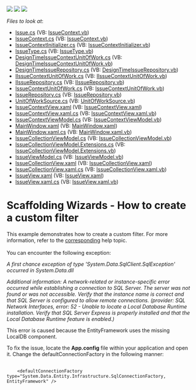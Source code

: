 <!-- default badges list -->
![](https://img.shields.io/endpoint?url=https://codecentral.devexpress.com/api/v1/VersionRange/128659284/14.1.4%2B)
[![](https://img.shields.io/badge/Open_in_DevExpress_Support_Center-FF7200?style=flat-square&logo=DevExpress&logoColor=white)](https://supportcenter.devexpress.com/ticket/details/T111346)
[![](https://img.shields.io/badge/📖_How_to_use_DevExpress_Examples-e9f6fc?style=flat-square)](https://docs.devexpress.com/GeneralInformation/403183)
<!-- default badges end -->
<!-- default file list -->
*Files to look at*:

* [Issue.cs](./CS/Scaffolding.CustomFilter/Data/Issue.cs) (VB: [IssueContext.vb](./VB/Scaffolding.CustomFilter/Data/IssueContext.vb))
* [IssueContext.cs](./CS/Scaffolding.CustomFilter/Data/IssueContext.cs) (VB: [IssueContext.vb](./VB/Scaffolding.CustomFilter/Data/IssueContext.vb))
* [IssueContextInitializer.cs](./CS/Scaffolding.CustomFilter/Data/IssueContextInitializer.cs) (VB: [IssueContextInitializer.vb](./VB/Scaffolding.CustomFilter/Data/IssueContextInitializer.vb))
* [IssueType.cs](./CS/Scaffolding.CustomFilter/Data/IssueType.cs) (VB: [IssueType.vb](./VB/Scaffolding.CustomFilter/Data/IssueType.vb))
* [DesignTimeIssueContextUnitOfWork.cs](./CS/Scaffolding.CustomFilter/IssueContextDataModel/DesignTime/DesignTimeIssueContextUnitOfWork.cs) (VB: [DesignTimeIssueContextUnitOfWork.vb](./VB/Scaffolding.CustomFilter/IssueContextDataModel/DesignTime/DesignTimeIssueContextUnitOfWork.vb))
* [DesignTimeIssueRepository.cs](./CS/Scaffolding.CustomFilter/IssueContextDataModel/DesignTime/DesignTimeIssueRepository.cs) (VB: [DesignTimeIssueRepository.vb](./VB/Scaffolding.CustomFilter/IssueContextDataModel/DesignTime/DesignTimeIssueRepository.vb))
* [IIssueContextUnitOfWork.cs](./CS/Scaffolding.CustomFilter/IssueContextDataModel/Model/IIssueContextUnitOfWork.cs) (VB: [IIssueContextUnitOfWork.vb](./VB/Scaffolding.CustomFilter/IssueContextDataModel/Model/IIssueContextUnitOfWork.vb))
* [IIssueRepository.cs](./CS/Scaffolding.CustomFilter/IssueContextDataModel/Model/IIssueRepository.cs) (VB: [IIssueRepository.vb](./VB/Scaffolding.CustomFilter/IssueContextDataModel/Model/IIssueRepository.vb))
* [IssueContextUnitOfWork.cs](./CS/Scaffolding.CustomFilter/IssueContextDataModel/Runtime/IssueContextUnitOfWork.cs) (VB: [IssueContextUnitOfWork.vb](./VB/Scaffolding.CustomFilter/IssueContextDataModel/Runtime/IssueContextUnitOfWork.vb))
* [IssueRepository.cs](./CS/Scaffolding.CustomFilter/IssueContextDataModel/Runtime/IssueRepository.cs) (VB: [IssueRepository.vb](./VB/Scaffolding.CustomFilter/IssueContextDataModel/Runtime/IssueRepository.vb))
* [UnitOfWorkSource.cs](./CS/Scaffolding.CustomFilter/IssueContextDataModel/UnitOfWorkSource.cs) (VB: [UnitOfWorkSource.vb](./VB/Scaffolding.CustomFilter/IssueContextDataModel/UnitOfWorkSource.vb))
* [IssueContextView.xaml](./CS/Scaffolding.CustomFilter/IssueContextView.xaml) (VB: [IssueContextView.xaml](./VB/Scaffolding.CustomFilter/IssueContextView.xaml))
* [IssueContextView.xaml.cs](./CS/Scaffolding.CustomFilter/IssueContextView.xaml.cs) (VB: [IssueContextView.xaml.vb](./VB/Scaffolding.CustomFilter/IssueContextView.xaml.vb))
* [IssueContextViewModel.cs](./CS/Scaffolding.CustomFilter/IssueContextViewModel.cs) (VB: [IssueContextViewModel.vb](./VB/Scaffolding.CustomFilter/IssueContextViewModel.vb))
* [MainWindow.xaml](./CS/Scaffolding.CustomFilter/MainWindow.xaml) (VB: [MainWindow.xaml](./VB/Scaffolding.CustomFilter/MainWindow.xaml))
* [MainWindow.xaml.cs](./CS/Scaffolding.CustomFilter/MainWindow.xaml.cs) (VB: [MainWindow.xaml.vb](./VB/Scaffolding.CustomFilter/MainWindow.xaml.vb))
* [IssueCollectionViewModel.cs](./CS/Scaffolding.CustomFilter/ViewModels/IssueCollectionViewModel.cs) (VB: [IssueCollectionViewModel.vb](./VB/Scaffolding.CustomFilter/ViewModels/IssueCollectionViewModel.vb))
* [IssueCollectionViewModel.Extensions.cs](./CS/Scaffolding.CustomFilter/ViewModels/IssueCollectionViewModel.Extensions.cs) (VB: [IssueCollectionViewModel.Extensions.vb](./VB/Scaffolding.CustomFilter/ViewModels/IssueCollectionViewModel.Extensions.vb))
* [IssueViewModel.cs](./CS/Scaffolding.CustomFilter/ViewModels/IssueViewModel.cs) (VB: [IssueViewModel.vb](./VB/Scaffolding.CustomFilter/ViewModels/IssueViewModel.vb))
* [IssueCollectionView.xaml](./CS/Scaffolding.CustomFilter/Views/IssueCollectionView.xaml) (VB: [IssueCollectionView.xaml](./VB/Scaffolding.CustomFilter/Views/IssueCollectionView.xaml))
* [IssueCollectionView.xaml.cs](./CS/Scaffolding.CustomFilter/Views/IssueCollectionView.xaml.cs) (VB: [IssueCollectionView.xaml.vb](./VB/Scaffolding.CustomFilter/Views/IssueCollectionView.xaml.vb))
* [IssueView.xaml](./CS/Scaffolding.CustomFilter/Views/IssueView.xaml) (VB: [IssueView.xaml](./VB/Scaffolding.CustomFilter/Views/IssueView.xaml))
* [IssueView.xaml.cs](./CS/Scaffolding.CustomFilter/Views/IssueView.xaml.cs) (VB: [IssueView.xaml.vb](./VB/Scaffolding.CustomFilter/Views/IssueView.xaml.vb))
<!-- default file list end -->
# Scaffolding Wizards - How to create a custom filter


<p>This example demonstrates how to create a custom filter. For more information, refer to the <a href="https://documentation.devexpress.com/#WPF/CustomDocument17152">corresponding</a> help topic.<br /><br />You can encounter the following exception:</p>
<p><em>A first chance exception of type 'System.Data.SqlClient.SqlException' occurred in System.Data.dll</em></p>
<p><em>Additional information: A network-related or instance-specific error occurred while establishing a connection to SQL Server. The server was not found or was not accessible. Verify that the instance name is correct and that SQL Server is configured to allow remote connections. (provider: SQL Network Interfaces, error: 52 - Unable to locate a Local Database Runtime installation. Verify that SQL Server Express is properly installed and that the Local Database Runtime feature is enabled.)</em></p>
<p>This error is caused because the EntityFramework uses the missing LocalDB component.</p>
<p>To fix the issue, locate the <strong>App.config</strong> file within your application and open it. Change the defaultConnectionFactory in the following manner:<br /><br /></p>


```xaml
    <defaultConnectionFactory type="System.Data.Entity.Infrastructure.SqlConnectionFactory, EntityFramework" /> 

```



<br/>


